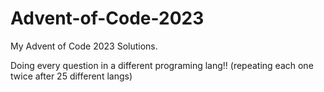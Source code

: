 # Advent-of-Code-2023
My Advent of Code 2023 Solutions.

Doing every question in a different programing lang!! (repeating each one twice after 25 different langs) 
